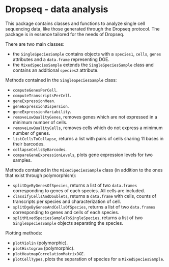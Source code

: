 # Dropseq - data analysis
This package contains classes and functions to analyze single cell 
sequencing data, like those generated through the Dropseq protocol.
The package is in essence tailored for the needs of Dropseq.

There are two main classes: 
* the `SingleSpeciesSample` contains objects with a `species1`,
`cells`, `genes` attributes and a `data.frame` representing DGE.
* the `MixedSpeciesSample` extends the `SingleSpeciesSample`
class and contains an additional `species2` attribute.

Methods contained in the `SingleSpeciesSample` class:
* `computeGenesPerCell`.
* `computeTranscriptsPerCell`.
* `geneExpressionMean`.
* `geneExpressionDispersion`.
* `geneExpressionVariability`.
* `removeLowQualityGenes`, removes genes which are not expressed in
a minimum number of cells.
* `removeLowQualityCells`, removes cells which do not express a minimum
number of genes.
* `listCellsToCollapse`, returns a list with pairs of cells sharing
11 bases in their barcodes.
* `collapseCellsByBarcodes`.
* `compareGeneExpressionLevels`, plots gene expression levels for
two samples.

Methods contained in the `MixedSpeciesSample` class (in addition
to the ones that exist through polymorphism):
* `splitDgeByGenesOfSpecies`, returns a list of two `data.frames`
corresponding to genes of each species. All cells are included.
* `classifyCellsAndDoublets`, returns a `data.frame` with cells,
counts of transcripts per species and characterization of cell.
* `splitDgeByGenesAndCellsOfSpecies`, returns a list of two 
`data.frames` corresponding to genes and cells of each species.
* `splitMixedSpeciesSampleToSingleSpecies`, returns a list of 
two `SingleSpeciesSample` objects separating the species.

Plotting methods:
* `plotViolin` (polymorphic).
* `plotHistogram` (polymorphic).
* `plotHeatmapCorrelationMatrixDGE`.
* `plotCellTypes`, plots the separation of species for a `MixedSpeciesSample`.
